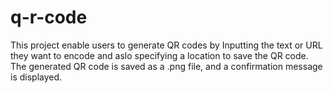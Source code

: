 # q-r-code
This project enable users to generate QR codes by Inputting the text or URL they want to encode and aslo specifying a location to save the QR code.
The generated QR code is saved as a .png file, and a confirmation message is displayed.
